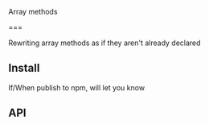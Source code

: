 Array methods

===

Rewriting array methods as if they aren't already declared

## Install 

If/When publish to npm, will let you know

## API